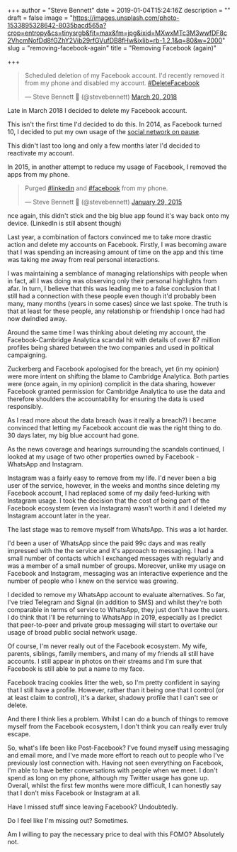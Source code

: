 +++
author = "Steve Bennett"
date = 2019-01-04T15:24:16Z
description = ""
draft = false
image = "https://images.unsplash.com/photo-1533895328642-8035bacd565a?crop=entropy&cs=tinysrgb&fit=max&fm=jpg&ixid=MXwxMTc3M3wwfDF8c2VhcmNofDd8fGZhY2Vib29rfGVufDB8fHw&ixlib=rb-1.2.1&q=80&w=2000"
slug = "removing-facebook-again"
title = "Removing Facebook (again)"

+++


<blockquote class="twitter-tweet"><p lang="en" dir="ltr">Scheduled deletion of my Facebook account. I&#39;d recently removed it from my phone and disabled my account. <a href="https://twitter.com/hashtag/DeleteFacebook?src=hash&amp;ref_src=twsrc%5Etfw">#DeleteFacebook</a></p>&mdash; Steve Bennett 💙 (@stevebennett) <a href="https://twitter.com/stevebennett/status/976019846889705472?ref_src=twsrc%5Etfw">March 20, 2018</a></blockquote>
<script async src="https://platform.twitter.com/widgets.js" charset="utf-8"></script>

Late in March 2018 I decided to delete my Facebook account. 

This isn't the first time I'd decided to do this. In 2014, as Facebook turned 10, I decided to put my own usage of the [social network on pause](__GHOST_URL__/2014/02/25/putting-facebook-on-pause/). 

This didn't last too long and only a few months later I'd decided to reactivate my account. 

In 2015, in another attempt to reduce my usage of Facebook, I removed the apps from my phone.

<blockquote class="twitter-tweet"><p lang="en" dir="ltr">Purged <a href="https://twitter.com/hashtag/linkedin?src=hash&amp;ref_src=twsrc%5Etfw">#linkedin</a> and <a href="https://twitter.com/hashtag/facebook?src=hash&amp;ref_src=twsrc%5Etfw">#facebook</a> from my phone.</p>&mdash; Steve Bennett 💙 (@stevebennett) <a href="https://twitter.com/stevebennett/status/560709236544770048?ref_src=twsrc%5Etfw">January 29, 2015</a></blockquote>
<script async src="https://platform.twitter.com/widgets.js" charset="utf-8"></script>

nce again, this didn't stick and the big blue app found it's way back onto my device. (LinkedIn is still absent though)

Last year, a combination of factors convinced me to take more drastic action and delete my accounts on Facebook. Firstly, I was becoming aware that I was spending an increasing amount of time on the app and this time was taking me away from real personal interactions. 

I was maintaining a semblance of managing relationships with people when in fact, all I was doing was observing only their personal highlights from afar. In turn, I believe that this was leading me to a false conclusion that I still had a connection with these people even though it'd probably been many, many months (years in some cases) since we last spoke. The truth is that at least for these people, any relationship or friendship I once had had now dwindled away.

Around the same time I was thinking about deleting my account, the Facebook-Cambridge Analytica scandal hit with details of over 87 million profiles being shared between the two companies and used in political campaigning. 

Zuckerberg and Facebook apologised for the breach, yet (in my opinion) were more intent on shifting the blame to Cambridge Analytica. Both parties were (once again, in my opinion) complicit in the data sharing, however Facebook granted permission for Cambridge Analytica to use the data and therefore shoulders the accountability for ensuring the data is used responsibly.

As I read more about the data breach (was it really a breach?) I became convinced that letting my Facebook account die was the right thing to do. 30 days later, my big blue account had gone.

As the news coverage and hearings surrounding the scandals continued, I looked at my usage of two other properties owned by Facebook - WhatsApp and Instagram. 

Instagram was a fairly easy to remove from my life. I'd never been a big user of the service, however, in the weeks and months since deleting my Facebook account, I had replaced some of my daily feed-lurking with Instagram usage. I took the decision that the cost of being part of the Facebook ecosystem (even via Instagram) wasn't worth it and I deleted my Instagram account later in the year.

The last stage was to remove myself from WhatsApp. This was a lot harder.

I'd been a user of WhatsApp since the paid 99c days and was really impressed with the the service and it's approach to messaging. I had a small number of contacts which I exchanged messages with regularly and was a member of a small number of groups. Moreover, unlike my usage on Facebook and Instagram, messaging was an interactive experience and the number of people who I knew on the service was growing.

I decided to remove my WhatsApp account to evaluate alternatives. So far, I've tried Telegram and Signal (in addition to SMS) and whilst they're both comparable in terms of service to WhatsApp, they just don't have the users. I do think that I'll be returning to WhatsApp in 2019, especially as I predict that peer-to-peer and private group messaging will start to overtake our usage of broad public social network usage.

Of course, I'm never really out of the Facebook ecosystem. My wife, parents, siblings, family members, and many of my friends all still have accounts. I still appear in photos on their streams and I'm sure that Facebook is still able to put a name to my face. 

Facebook tracing cookies litter the web, so I'm pretty confident in saying that I still have a profile. However, rather than it being one that I control (or at least claim to control), it's a darker, shadowy profile that I can't see or delete.

And there I think lies a problem. Whilst I can do a bunch of things to remove myself from the Facebook ecosystem, I don't think you can really ever truly escape. 

So, what's life been like Post-Facebook? I've found myself using messaging and email more, and I've made more effort to reach out to people who I've previously lost connection with. Having not seen everything on Facebook, I'm able to have better conversations with people when we meet. I don't spend as long on my phone, although my Twitter usage has gone up. Overall, whilst the first few months were more difficult, I can honestly say that I don't miss Facebook or Instagram at all.

Have I missed stuff since leaving Facebook? Undoubtedly.

Do I feel like I'm missing out? Sometimes.

Am I willing to pay the necessary price to deal with this FOMO? Absolutely not.



